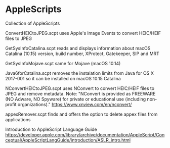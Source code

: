 # AppleScripts

Collection of AppleScripts 

ConvertHEICtoJPEG.scpt uses Apple's Image Events to convert HEIC/HEIF files to JPEG

GetSysInfoCatalina.scpt reads and displays information about macOS Catalina (10.15) version, build number, XProtect, Gatekeeper, SIP and MRT

GetSysInfoMojave.scpt same for Mojave (macOS 10.14)

Java6forCatalina.scpt removes the instalation limits from Java for OS X 2017-001 so it can be installed on macOS 10.15 Catalina

NConvertHEICtoJPEG.scpt uses NConvert to convert HEIC/HEIF files to JPEG and remove metadata.
Note: "NConvert is provided as FREEWARE (NO Adware, NO Spyware) for private or educational use (including non-profit organizations)." https://www.xnview.com/en/nconvert/

appexRemover.scpt finds and offers the option to delete appex files from applications

Introduction to AppleScript Language Guide https://developer.apple.com/library/archive/documentation/AppleScript/Conceptual/AppleScriptLangGuide/introduction/ASLR_intro.html
